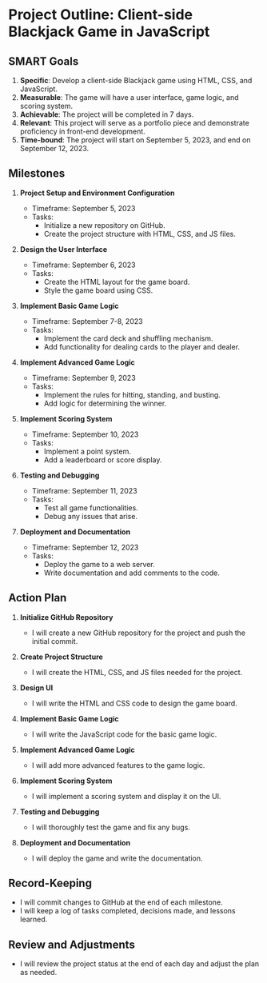 # Project Outline: Client-side Blackjack Game in JavaScript

## SMART Goals
1. **Specific**: Develop a client-side Blackjack game using HTML, CSS, and JavaScript.
2. **Measurable**: The game will have a user interface, game logic, and scoring system.
3. **Achievable**: The project will be completed in 7 days.
4. **Relevant**: This project will serve as a portfolio piece and demonstrate proficiency in front-end development.
5. **Time-bound**: The project will start on September 5, 2023, and end on September 12, 2023.

## Milestones
1. **Project Setup and Environment Configuration**  
   - Timeframe: September 5, 2023
   - Tasks:
     - Initialize a new repository on GitHub.
     - Create the project structure with HTML, CSS, and JS files.

2. **Design the User Interface**  
   - Timeframe: September 6, 2023
   - Tasks:
     - Create the HTML layout for the game board.
     - Style the game board using CSS.

3. **Implement Basic Game Logic**  
   - Timeframe: September 7-8, 2023
   - Tasks:
     - Implement the card deck and shuffling mechanism.
     - Add functionality for dealing cards to the player and dealer.

4. **Implement Advanced Game Logic**  
   - Timeframe: September 9, 2023
   - Tasks:
     - Implement the rules for hitting, standing, and busting.
     - Add logic for determining the winner.

5. **Implement Scoring System**  
   - Timeframe: September 10, 2023
   - Tasks:
     - Implement a point system.
     - Add a leaderboard or score display.

6. **Testing and Debugging**  
   - Timeframe: September 11, 2023
   - Tasks:
     - Test all game functionalities.
     - Debug any issues that arise.

7. **Deployment and Documentation**  
   - Timeframe: September 12, 2023
   - Tasks:
     - Deploy the game to a web server.
     - Write documentation and add comments to the code.

## Action Plan
1. **Initialize GitHub Repository**
   - I will create a new GitHub repository for the project and push the initial commit.

2. **Create Project Structure**
   - I will create the HTML, CSS, and JS files needed for the project.

3. **Design UI**
   - I will write the HTML and CSS code to design the game board.

4. **Implement Basic Game Logic**
   - I will write the JavaScript code for the basic game logic.

5. **Implement Advanced Game Logic**
   - I will add more advanced features to the game logic.

6. **Implement Scoring System**
   - I will implement a scoring system and display it on the UI.

7. **Testing and Debugging**
   - I will thoroughly test the game and fix any bugs.

8. **Deployment and Documentation**
   - I will deploy the game and write the documentation.

## Record-Keeping
- I will commit changes to GitHub at the end of each milestone.
- I will keep a log of tasks completed, decisions made, and lessons learned.

## Review and Adjustments
- I will review the project status at the end of each day and adjust the plan as needed.